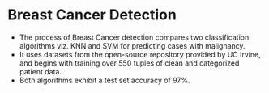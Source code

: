 # Breast Cancer Detection
* The process of Breast Cancer detection compares two classification algorithms viz. KNN and SVM for predicting cases with malignancy.
* It uses datasets from the open-source repository provided by UC Irvine, and begins with training over 550 tuples of clean and categorized patient data.
* Both algorithms exhibit a test set accuracy of 97%.
